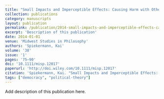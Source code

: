 ```yaml
---
title: "Small Impacts and Imperceptible Effects: Causing Harm with Others"
collection: publications
category: manuscripts
layout: publication
permalink: /publication/2014-small-impacts-and-imperceptible-effects-causing-ha
excerpt: 'Description of this publication'
date: 2014-01-01
venue: 'Midwest Studies in Philosophy'
authors: 'Spiekermann, Kai'
volume: '38'
issue: '1'
pages: '75–90'
doi: '10.1111/misp.12017'
paperurl: 'http://doi.wiley.com/10.1111/misp.12017'
citation: 'Spiekermann, Kai. "Small Impacts and Imperceptible Effects: Causing Harm with Others." <em>Midwest Studies in Philosophy</em> 38, no. 1 (2014): 75–90.'
tags: ["democracy", "political-theory"]
---
```


Add description of this publication here.